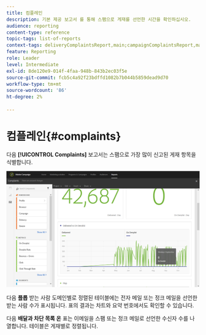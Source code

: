 ```yaml
---
title: 컴플레인
description: 기본 제공 보고서 를 통해 스팸으로 게재를 선언한 시간을 확인하십시오.
audience: reporting
content-type: reference
topic-tags: list-of-reports
context-tags: deliveryComplaintsReport,main;campaignComplaintsReport,main;programComplaintsReport,main
feature: Reporting
role: Leader
level: Intermediate
exl-id: 8de120e9-014f-4faa-948b-843b2ec03f5e
source-git-commit: fcb5c4a92f23bdffd1082b7b044b5859dead9d70
workflow-type: tm+mt
source-wordcount: '86'
ht-degree: 2%

---
```


# 컴플레인{#complaints}

다음 **[!UICONTROL Complaints]** 보고서는 스팸으로 가장 많이 신고된 게재 항목을 식별합니다.

![](assets/delivery_reports_complaints.png)

다음 **플롭** 받는 사람 도메인별로 정렬된 테이블에는 전자 메일 또는 정크 메일을 선언한 받는 사람 수가 표시됩니다. 표의 결과는 차트와 요약 번호에서도 확인할 수 있습니다.

다음 **배달과 차단 목록 온** 표는 이메일을 스팸 또는 정크 메일로 선언한 수신자 수를 나열합니다. 테이블은 게재별로 정렬됩니다.
